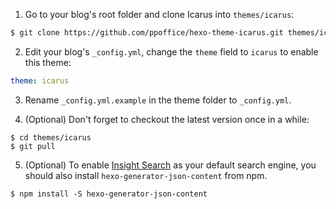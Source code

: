 1. Go to your blog's root folder and clone Icarus into `themes/icarus`:

  ```bash
  $ git clone https://github.com/ppoffice/hexo-theme-icarus.git themes/icarus
  ```

2. Edit your blog's `_config.yml`, change the `theme` field to `icarus` to enable this theme:

  ```yaml
  theme: icarus
  ```

3. Rename `_config.yml.example` in the theme folder to `_config.yml`.

4. (Optional) Don't forget to checkout the latest version once in a while:

  ```
  $ cd themes/icarus
  $ git pull
  ```

5. (Optional) To enable [Insight Search](https://github.com/ppoffice/hexo-theme-icarus/wiki/Search#insight-search) as your default search engine, you should also install `hexo-generator-json-content` from npm.

  ```
  $ npm install -S hexo-generator-json-content
  ```